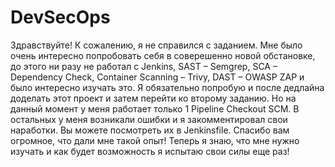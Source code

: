 # DevSecOps

Здравствуйте! К сожалению, я не справился с заданием. Мне было очень интересно попробовать себя в соверешенно новой обстановке, до этого ни разу не работал с Jenkins, SAST – Semgrep, SCA – Dependency Check, Container Scanning – Trivy, DAST – OWASP ZAP и было интересно изучать это. Я обязательно попробую и после дедлайна доделать этот проект и затем перейти ко второму заданию. Но на данный момент у меня работает только 1 Pipeline Сheckout SCM. В остальных у меня возникали ошибки и я закомментировал свои наработки. Вы можете посмотреть их в Jenkinsfile. Спасибо вам огромное, что дали мне такой опыт! Теперь я знаю, что мне нужно изучать и как будет возможность я испытаю свои силы еще раз!
